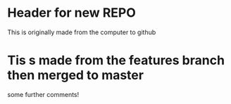 # Header for new REPO

This is originally made from the computer to github  

# Tis s made from the features branch then merged to master

some further comments!